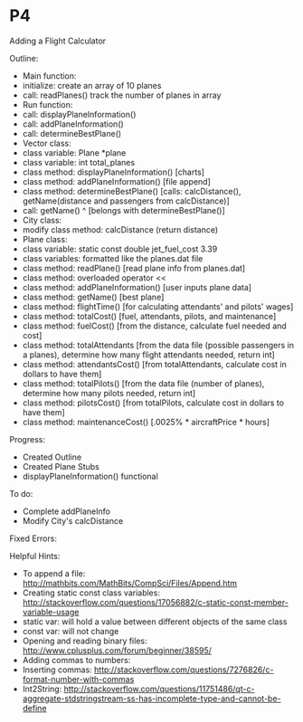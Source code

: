 # P4
Adding a Flight Calculator

Outline:
- Main function:
 - initialize: create an array of 10 planes
 - call: readPlanes() track the number of planes in array
- Run function:
 - call: displayPlaneInformation()
 - call: addPlaneInformation()
 - call: determineBestPlane()
- Vector class: 
 - class variable: Plane *plane
 - class variable: int total_planes
 - class method: displayPlaneInformation() [charts]
 - class method: addPlaneInformation() [file append]
 - class method: determineBestPlane() [calls: calcDistance(), getName(distance and passengers from calcDistance)]
 - call: getName() ^ [belongs with determineBestPlane()]
- City class:
 - modify class method: calcDistance (return distance) 
- Plane class:
 - class variable: static const double jet_fuel_cost 3.39
 - class variables: formatted like the planes.dat file
 - class method: readPlane() [read plane info from planes.dat]
 - class method: overloaded operator <<
 - class method: addPlaneInformation() [user inputs plane data]
 - class method: getName() [best plane]
 - class method: flightTime() [for calculating attendants' and pilots' wages]
 - class method: totalCost() [fuel, attendants, pilots, and maintenance]
 - class method: fuelCost() [from the distance, calculate fuel needed and cost]
 - class method: totalAttendants [from the data file (possible passengers in a planes), determine how many flight attendants needed, return int]
 - class method: attendantsCost() [from totalAttendants, calculate cost in dollars to have them]
 - class method: totalPilots() [from the data file (number of planes), determine how many pilots needed, return int]
 - class method: pilotsCost() [from totalPilots, calculate cost in dollars to have them]
 - class method: maintenanceCost() [.0025% * aircraftPrice * hours]

Progress:
- Created Outline
- Created Plane Stubs
- displayPlaneInformation() functional

To do:
- Complete addPlaneInfo
- Modify City's calcDistance

Fixed Errors:

Helpful Hints:
- To append a file: http://mathbits.com/MathBits/CompSci/Files/Append.htm
- Creating static const class variables: http://stackoverflow.com/questions/17056882/c-static-const-member-variable-usage
 - static var: will hold a value between different objects of the same class
 - const var: will not change
- Opening and reading binary files: http://www.cplusplus.com/forum/beginner/38595/
- Adding commas to numbers:
 - Inserting commas: http://stackoverflow.com/questions/7276826/c-format-number-with-commas
 - Int2String: http://stackoverflow.com/questions/11751486/qt-c-aggregate-stdstringstream-ss-has-incomplete-type-and-cannot-be-define
